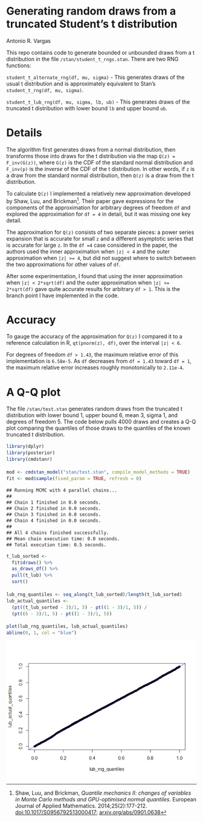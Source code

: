 Generating random draws from a truncated Student’s t distribution
================
Antonio R. Vargas

This repo contains code to generate bounded or unbounded draws from a t
distribution in the file `/stan/student_t_rngs.stan`. There are two RNG
functions:

`student_t_alternate_rng(df, mu, sigma)` - This generates draws of the
usual t distribution and is approximately equivalent to Stan’s
`student_t_rng(df, mu, sigma)`.

`student_t_lub_rng(df, mu, sigma, lb, ub)` - This generates draws of the
truncated t distribution with lower bound `lb` and upper bound `ub`.

# Details

The algorithm first generates draws from a normal distribution, then
transforms those into draws for the t distribution via the map
`Q(z) = F_inv(G(z))`, where `G(z)` is the CDF of the standard normal
distribution and `F_inv(p)` is the *inverse* of the CDF of the t
distribution. In other words, if `z` is a draw from the standard normal
distribution, then `Q(z)` is a draw from the t distribution.

To calculate `Q(z)` I implemented a relatively new approximation
developed by Shaw, Luu, and Brickman[^1]. Their paper gave expressions
for the components of the approximation for arbitrary degrees of freedom
`df` and explored the approximation for `df = 4` in detail, but it was
missing one key detail.

The approximation for `Q(z)` consists of two separate pieces: a power
series expansion that is accurate for small `z` and a different
asymptotic series that is accurate for large `z`. In the `df =4` case
considered in the paper, the authors used the inner approximation when
`|z| < 4` and the outer approximation when `|z| >= 4`, but did not
suggest where to switch between the two approximations for other values
of `df`.

After some experimentation, I found that using the inner approximation
when `|z| < 2*sqrt(df)` and the outer approximation when
`|z| >= 2*sqrt(df)` gave quite accurate results for arbitrary `df > 1`.
This is the branch point I have implemented in the code.

# Accuracy

To gauge the accuracy of the approximation for `Q(z)` I compared it to a
reference calculation in R, `qt(pnorm(z), df)`, over the interval
`|z| < 6`.

For degrees of freedom `df > 1.43`, the maximum relative error of this
implementation is `6.58e-5`. As `df` decreases from `df = 1.43` toward
`df = 1`, the maximum relative error increases roughly monotonically to
`2.11e-4`.

# A Q-Q plot

The file `/stan/test.stan` generates random draws from the truncated t
distribution with lower bound 1, upper bound 6, mean 3, sigma 1, and
degrees of freedom 5. The code below pulls 4000 draws and creates a Q-Q
plot comparing the quantiles of those draws to the quantiles of the
known truncated t distribution.

``` r
library(dplyr)
library(posterior)
library(cmdstanr)

mod <- cmdstan_model("stan/test.stan", compile_model_methods = TRUE)
fit <- mod$sample(fixed_param = TRUE, refresh = 0)
```

    ## Running MCMC with 4 parallel chains...
    ## 
    ## Chain 1 finished in 0.0 seconds.
    ## Chain 2 finished in 0.0 seconds.
    ## Chain 3 finished in 0.0 seconds.
    ## Chain 4 finished in 0.0 seconds.
    ## 
    ## All 4 chains finished successfully.
    ## Mean chain execution time: 0.0 seconds.
    ## Total execution time: 0.5 seconds.

``` r
t_lub_sorted <- 
  fit$draws() %>% 
  as_draws_df() %>% 
  pull(t_lub) %>% 
  sort()

lub_rng_quantiles <- seq_along(t_lub_sorted)/length(t_lub_sorted)
lub_actual_quantiles <- 
  (pt((t_lub_sorted - 3)/1, 5) - pt((1 - 3)/1, 5)) / 
  (pt((6 - 3)/1, 5) - pt((1 - 3)/1, 5))

plot(lub_rng_quantiles, lub_actual_quantiles)
abline(0, 1, col = "blue")
```

![](README_files/figure-gfm/unnamed-chunk-1-1.png)<!-- -->

[^1]: Shaw, Luu, and Brickman, *Quantile mechanics II: changes of
    variables in Monte Carlo methods and GPU-optimised normal
    quantiles*. European Journal of Applied Mathematics.
    2014;25(2):177-212.
    [doi:10.1017/S0956792513000417](https://doi.org/10.1017/S0956792513000417);
    [arxiv.org/abs/0901.0638](https://arxiv.org/abs/0901.0638)
